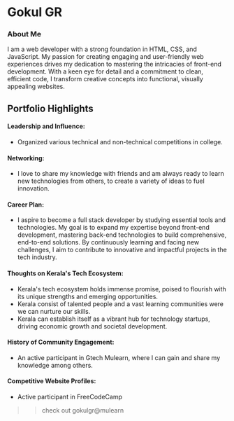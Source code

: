 # Gokul GR

### About Me

I am a web developer with a strong foundation in HTML, CSS, and JavaScript. My passion for creating engaging and user-friendly web experiences drives my dedication to mastering the intricacies of front-end development. With a keen eye for detail and a commitment to clean, efficient code, I transform creative concepts into functional, visually appealing websites.


## Portfolio Highlights

#### Leadership and Influence:

- Organized various technical and non-technical competitions in college.
  

#### Networking:

- I love to share my knowledge with friends and am always ready to learn new technologies from others, to create a variety of ideas to fuel innovation.


#### Career Plan:

- I aspire to become a full stack developer by studying essential tools and technologies. My goal is to expand my expertise beyond front-end development, mastering back-end technologies to build comprehensive, end-to-end solutions. By continuously learning and facing new challenges, I aim to contribute to innovative and impactful projects in the tech industry.

#### Thoughts on Kerala's Tech Ecosystem:

- Kerala's tech ecosystem holds immense promise, poised to flourish with its unique strengths and emerging opportunities.
- Kerala consist of talented people and a vast learning communities were we can nurture our skills.
- Kerala can establish itself as a vibrant hub for technology startups, driving economic growth and societal development.

#### History of Community Engagement:

-  An active participant in Gtech Mulearn, where I can gain and share my knowledge among others.

#### Competitive Website Profiles:

- Active participant in FreeCodeCamp


>> check out gokulgr@mulearn


